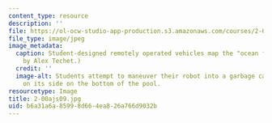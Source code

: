 ```yaml
---
content_type: resource
description: ''
file: https://ol-ocw-studio-app-production.s3.amazonaws.com/courses/2-00aj-exploring-sea-space-earth-fundamentals-of-engineering-design-spring-2009/b6a31a6a85998d664ea826a766d9032b_2-00ajs09.jpg
file_type: image/jpeg
image_metadata:
  caption: Student-designed remotely operated vehicles map the "ocean floor." (Image
    by Alex Techet.)
  credit: ''
  image-alt: Students attempt to maneuver their robot into a garbage can anchored
    on its side on the bottom of the pool.
resourcetype: Image
title: 2-00ajs09.jpg
uid: b6a31a6a-8599-8d66-4ea8-26a766d9032b
---
```

